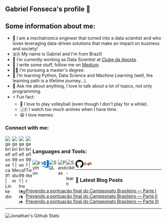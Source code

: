## Gabriel Fonseca's profile 👋

## Some information about me:
- :man: I am a mechatronics engineer that turned into a data scientist and who loves leveraging data-driven solutions that make an impact on business and society!
- :brazil: My name is Gabriel and I'm from Brazil!
- :game_die: I’m currently working as Data Scientist at [Clube da Aposta](https://clubedaposta.com/).
- :pencil: I write some stuff, follow me on [Medium](https://medium.com/@gabriel1991).
- :student: I'm pursuing a master's degree.
- 🌱 I’m learning Python, Data Science and Machine Learning (well, the learning path is a lifetime journey...).
- 💬 Ask me about anything, I love to talk about a lot of topics, not only programming.
- ⚡ Fun fact:
  - :volleyball: I love to play volleyball (even though I don't play for a while).
  - :jp: I watch too much animes when I have time.
  - :laughing: I love memes.

### Connect with me:

<a href="https://www.linkedin.com/in/gabrielfonseca91/" target="_blank" rel="noopener noreferrer"><img align="left" alt="gabrielfonseca91 | Linkedin" width="22px" src="https://upload.wikimedia.org/wikipedia/commons/e/e9/Linkedin_icon.svg"></a>

[<img align="left" alt="gabriel1991 | Medium" width="22px" src="https://miro.medium.com/fit/c/262/262/1*sHhtYhaCe2Uc3IU0IgKwIQ.png" />](https://medium.com/@gabriel1991)

[<img align="left" alt="gabrielfonseca1991 | Instagram" width="22px" src="https://upload.wikimedia.org/wikipedia/commons/5/58/Instagram-Icon.png" />](https://www.instagram.com/gabrielfonseca1991/)

[<img align="left" alt="gabriel1991 | Twitter" width="22px" src="https://upload.wikimedia.org/wikipedia/fr/c/c8/Twitter_Bird.svg" />](https://twitter.com/gabriel1991)

<br />

### Languages and Tools:

[<img align="left" alt="python" width="26px" src="https://cdn.jsdelivr.net/npm/simple-icons@3.4.0/icons/python.svg" target="_blank"/>](https://www.python.org/)

[<img align="left" alt="visual studio code" width="26px" src="https://raw.githubusercontent.com/github/explore/80688e429a7d4ef2fca1e82350fe8e3517d3494d/topics/visual-studio-code/visual-studio-code.png" />](https://code.visualstudio.com/)

[<img align="left" alt="SQL" width="30px" src="https://cdn.jsdelivr.net/npm/simple-icons@3.4.0/icons/mysql.svg" />](https://www.mysql.com/)

[<img align="left" alt="Pandas" width="26px" src="https://cdn.jsdelivr.net/npm/simple-icons@3.4.0/icons/pandas.svg" />](https://pandas.pydata.org/)

[<img align="left" alt="Scikit-learn" width="30px" src="https://upload.wikimedia.org/wikipedia/commons/0/05/Scikit_learn_logo_small.svg" />](https://scikit-learn.org/stable/)

[<img align="left" alt="GitHub" width="26px" src="https://raw.githubusercontent.com/github/explore/78df643247d429f6cc873026c0622819ad797942/topics/github/github.png" />](https://github.com/)

[<img align="left" alt="Git" width="26px" src="https://raw.githubusercontent.com/github/explore/80688e429a7d4ef2fca1e82350fe8e3517d3494d/topics/git/git.png" />](https://git-scm.com/)

<br />

---

### 📕 Latest Blog Posts

<!-- BLOG-POST-LIST:START -->
* [Prevendo a pontuação final do Campeonato Brasileiro — Parte I](https://medium.com/data-hackers/prevendo-a-pontua%C3%A7%C3%A3o-final-do-campeonato-brasileiro-parte-i-179bf977b945) 
* [Prevendo a pontuação final do Campeonato Brasileiro — Parte II](https://medium.com/data-hackers/prevendo-a-pontua%C3%A7%C3%A3o-final-do-campeonato-brasileiro-parte-ii-eea54adf5f4)
* [Prevendo a pontuação final do Campeonato Brasileiro — Parte III](https://medium.com/data-hackers/prevendo-a-pontua%C3%A7%C3%A3o-final-do-campeonato-brasileiro-parte-iii-57c6cca3ee0a)


<!-- BLOG-POST-LIST:END -->

---
<img align="left" alt="Jonathan's Github Stats" src="https://github-readme-stats.vercel.app/api?username=gabriel19913&show_icons=true&hide_border=true" />
